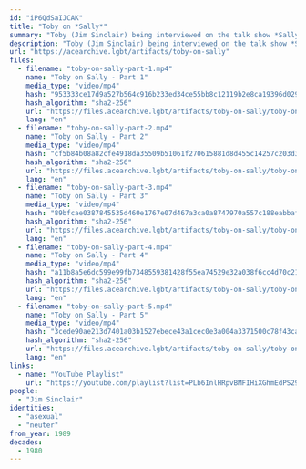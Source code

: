 ```yaml
---
id: "iP6QdSaIJCAK"
title: "Toby on *Sally*"
summary: "Toby (Jim Sinclair) being interviewed on the talk show *Sally*"
description: "Toby (Jim Sinclair) being interviewed on the talk show *Sally* about xir identity as a neuter person (CW: amatonormativity, gender essentialism, dated language, misgendering, invasive questions toward intersex people)"
url: "https://acearchive.lgbt/artifacts/toby-on-sally"
files:
  - filename: "toby-on-sally-part-1.mp4"
    name: "Toby on Sally - Part 1"
    media_type: "video/mp4"
    hash: "953333ce17d9a527b564c916b233ed34ce55bb8c12119b2e8ca19396d0296395"
    hash_algorithm: "sha2-256"
    url: "https://files.acearchive.lgbt/artifacts/toby-on-sally/toby-on-sally-part-1.mp4"
    lang: "en"
  - filename: "toby-on-sally-part-2.mp4"
    name: "Toby on Sally - Part 2"
    media_type: "video/mp4"
    hash: "cf5b84b08a82cfe4918da35509b51061f270615881d8d455c14257c203d3fa0a"
    hash_algorithm: "sha2-256"
    url: "https://files.acearchive.lgbt/artifacts/toby-on-sally/toby-on-sally-part-2.mp4"
    lang: "en"
  - filename: "toby-on-sally-part-3.mp4"
    name: "Toby on Sally - Part 3"
    media_type: "video/mp4"
    hash: "89bfcae0387845535d460e1767e07d467a3ca0a8747970a557c188eabbaf49bc"
    hash_algorithm: "sha2-256"
    url: "https://files.acearchive.lgbt/artifacts/toby-on-sally/toby-on-sally-part-3.mp4"
    lang: "en"
  - filename: "toby-on-sally-part-4.mp4"
    name: "Toby on Sally - Part 4"
    media_type: "video/mp4"
    hash: "a11b8a5e6dc599e99fb7348559381428f55ea74529e32a038f6cc4d70c21c135"
    hash_algorithm: "sha2-256"
    url: "https://files.acearchive.lgbt/artifacts/toby-on-sally/toby-on-sally-part-4.mp4"
    lang: "en"
  - filename: "toby-on-sally-part-5.mp4"
    name: "Toby on Sally - Part 5"
    media_type: "video/mp4"
    hash: "3cede90ae213d7401a03b1527ebece43a1cec0e3a004a3371500c78f43ca08a7"
    hash_algorithm: "sha2-256"
    url: "https://files.acearchive.lgbt/artifacts/toby-on-sally/toby-on-sally-part-5.mp4"
    lang: "en"
links:
  - name: "YouTube Playlist"
    url: "https://youtube.com/playlist?list=PLb6InlHRpvBMFIHiXGhmEdPS29DE5Q58d"
people:
  - "Jim Sinclair"
identities:
  - "asexual"
  - "neuter"
from_year: 1989
decades:
  - 1980
---
```

